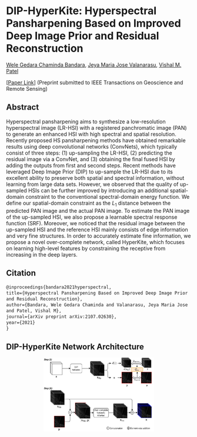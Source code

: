 # DIP-HyperKite: Hyperspectral Pansharpening Based on Improved Deep Image Prior and  Residual Reconstruction
[Wele Gedara Chaminda Bandara](https://www.researchgate.net/profile/Chaminda-Bandara-4), [Jeya Maria Jose Valanarasu](https://jeya-maria-jose.github.io/research/), [Vishal M. Patel](http://www.rci.rutgers.edu/~vmp93/)

[[Paper Link](https://arxiv.org/abs/2107.02630)] (Preprint submitted to IEEE Transactions on Geoscience and Remote Sensing)

## Abstract
Hyperspectral pansharpening aims to synthesize a low-resolution hyperspectral image (LR-HSI) with a registered panchromatic image (PAN) to generate an enhanced HSI with high spectral and spatial resolution.  Recently proposed HS pansharpening methods have obtained remarkable results using deep convolutional networks (ConvNets), which typically consist of three steps: (1) up-sampling the LR-HSI, (2) predicting the residual image via a ConvNet, and (3) obtaining the final fused HSI by adding the outputs from first and second steps.  Recent methods have leveraged Deep Image Prior (DIP) to up-sample the LR-HSI due to its excellent ability to preserve both spatial and spectral information, without learning from  large data sets. However, we observed that the quality of up-sampled HSIs can be further improved by introducing an additional spatial-domain constraint to the conventional spectral-domain energy function. We define our spatial-domain constraint as the $L_1$ distance between the predicted PAN image and the actual PAN image. To estimate the PAN image of the up-sampled HSI, we also propose a learnable spectral response function (SRF). Moreover, we noticed that the residual image between the up-sampled HSI and the reference HSI mainly consists of edge information and very fine structures. In order to accurately estimate fine information, we propose a novel over-complete network, called HyperKite, which focuses on learning high-level features by constraining the receptive from increasing in the deep layers.

## Citation
    @inproceedings{bandara2021hyperspectral,
    title={Hyperspectral Pansharpening Based on Improved Deep Image Prior and Residual Reconstruction},
    author={Bandara, Wele Gedara Chaminda and Valanarasu, Jeya Maria Jose and Patel, Vishal M},
    journal={arXiv preprint arXiv:2107.02630},
    year={2021}
    } 

## DIP-HyperKite Network Architecture
<p align="center">
<img src="imgs/GRS-method.jpg" width="300px" height="200px"/>
